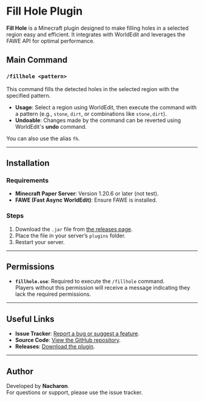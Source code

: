 # Fill Hole Plugin

**Fill Hole** is a Minecraft plugin designed to make filling holes in a selected region easy and efficient. It integrates with WorldEdit and leverages the FAWE API for optimal performance.

## Main Command

### `/fillhole <pattern>`
This command fills the detected holes in the selected region with the specified pattern.  
- **Usage**: Select a region using WorldEdit, then execute the command with a pattern (e.g., `stone`, `dirt`, or combinations like `stone,dirt`).  
- **Undoable**: Changes made by the command can be reverted using WorldEdit's **undo** command.  

You can also use the alias `fh`.

---

## Installation

### Requirements
- **Minecraft Paper Server**: Version 1.20.6 or later (not test).
- **FAWE (Fast Async WorldEdit)**: Ensure FAWE is installed.

### Steps
1. Download the `.jar` file from [the releases page](https://modrinth.com/plugin/fill-hole/versions).
2. Place the file in your server’s `plugins` folder.
3. Restart your server.

---

## Permissions

- **`fillhole.use`**: Required to execute the `/fillhole` command.  
  Players without this permission will receive a message indicating they lack the required permissions.

---

## Useful Links

- **Issue Tracker**: [Report a bug or suggest a feature](https://github.com/Nacharon/Fill-Hole/issues).  
- **Source Code**: [View the GitHub repository](https://github.com/Nacharon/Fill-Hole/).  
- **Releases**: [Download the plugin](https://modrinth.com/plugin/fill-hole/versions).  

---

## Author

Developed by **Nacharon**.  
For questions or support, please use the issue tracker.
